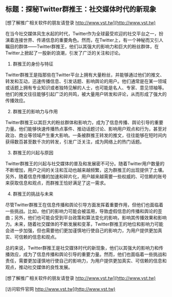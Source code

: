 ## **标题：探秘Twitter群推王：社交媒体时代的新现象**

[想了解推广相关软件的朋友请登录 http://www.vst.tw](http://www.vst.tw)

在当今社交媒体风生水起的时代，Twitter作为全球最受欢迎的社交平台之一，扮演着连接世界、传递信息的重要角色。然而，在Twitter上，有一个神秘而又引人瞩目的群体——Twitter群推王，他们以其强大的影响力和巨大的粉丝群体，在Twitter上掀起了一股新的浪潮，引发了广泛的关注和讨论。

1. 群推王的身份与特征

Twitter群推王是指那些在Twitter平台上拥有大量粉丝，并能够通过他们的推文、转发和互动，迅速传播信息、引发话题、影响舆论的用户。他们通常是在某一领域或话题上拥有专业知识或者独特见解的人士，也可能是名人、专家、意见领袖等。他们的推文往往能够引起广泛的共鸣，被大量用户转发和评论，从而形成了强大的传播效应。

2. 群推王的影响力与作用

Twitter群推王以其巨大的粉丝群体和影响力，成为了信息传播、舆论引导的重要力量。他们能够快速传播热点事件、推动话题讨论、影响用户观点和行为，甚至对政治、商业等领域产生重大影响。一条被群推王转发的推文，往往能够在短时间内获得数百甚至数千次的转发，引发广泛关注，成为网络上的热门话题。

3. 群推王的兴起与原因

Twitter群推王的兴起与社交媒体的普及和发展密不可分。随着Twitter用户数量的不断增加，用户之间的关注和互动也越来越频繁，这为群推王的出现提供了土壤。另外，随着信息传播的加速和碎片化，用户越来越需要一些权威的、可信赖的账号来获取信息和观点，而群推王恰好满足了这一需求。

4. 群推王的挑战与未来

尽管Twitter群推王在信息传播和舆论引导方面发挥着重要作用，但他们也面临着一些挑战。比如，他们的影响力可能会被滥用，导致虚假信息的传播和舆论的歪曲；另外，他们也可能会受到平台政策和算法变化的影响，影响其传播效果和影响力。未来，随着社交媒体的不断发展和变革，Twitter群推王的地位和影响力可能会进一步加强，但也需要他们更加谨慎地行使自己的影响力，为用户提供更加真实、可信赖的信息和观点。

总的来说，Twitter群推王是社交媒体时代的新现象，他们以其强大的影响力和传播效应，成为了信息传播和舆论引导的重要力量。然而，他们也面临着一些挑战和责任，需要更加谨慎地行使自己的影响力，为用户提供更加真实、可信赖的信息和观点，推动社交媒体的良性发展。

[想了解推广相关软件的朋友请登录 http://www.vst.tw](http://www.vst.tw)


[访问软件官网 http://www.vst.tw](http://www.vst.tw)
